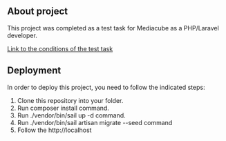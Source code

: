 ## About project

This project was completed as a test task for Mediacube as a PHP/Laravel developer.

[Link to the conditions of the test task](https://docs.google.com/document/d/1dd21vtXbrcxfo1U9SS35QGQ-RUsq7r-pvz1NwC0l6xU/edit)

## Deployment


In order to deploy this project, you need to follow the indicated steps:
1. Clone this repository into your folder.
2. Run composer install command.
3. Run ./vendor/bin/sail up -d command.
4. Run ./vendor/bin/sail artisan migrate --seed command
5. Follow the http://localhost 
